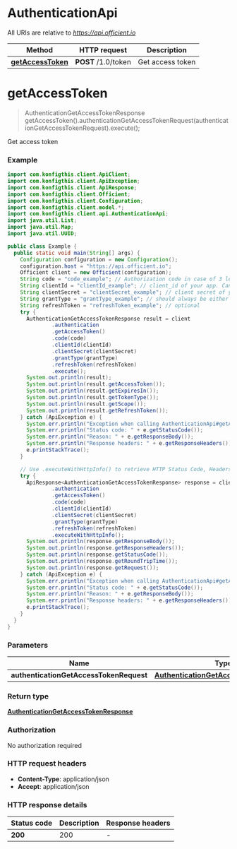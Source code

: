 # AuthenticationApi

All URIs are relative to *https://api.officient.io*

| Method | HTTP request | Description |
|------------- | ------------- | -------------|
| [**getAccessToken**](AuthenticationApi.md#getAccessToken) | **POST** /1.0/token | Get access token |


<a name="getAccessToken"></a>
# **getAccessToken**
> AuthenticationGetAccessTokenResponse getAccessToken().authenticationGetAccessTokenRequest(authenticationGetAccessTokenRequest).execute();

Get access token



### Example
```java
import com.konfigthis.client.ApiClient;
import com.konfigthis.client.ApiException;
import com.konfigthis.client.ApiResponse;
import com.konfigthis.client.Officient;
import com.konfigthis.client.Configuration;
import com.konfigthis.client.model.*;
import com.konfigthis.client.api.AuthenticationApi;
import java.util.List;
import java.util.Map;
import java.util.UUID;

public class Example {
  public static void main(String[] args) {
    Configuration configuration = new Configuration();
    configuration.host = "https://api.officient.io";
    Officient client = new Officient(configuration);
    String code = "code_example"; // Authorization code in case of 3 legged oauth flow
    String clientId = "clientId_example"; // client_id of your app. Can be found under 'my apps'
    String clientSecret = "clientSecret_example"; // client secret of your app. Can be found under 'my apps'
    String grantType = "grantType_example"; // should always be either authorization_code or refresh_token
    String refreshToken = "refreshToken_example"; // optional
    try {
      AuthenticationGetAccessTokenResponse result = client
              .authentication
              .getAccessToken()
              .code(code)
              .clientId(clientId)
              .clientSecret(clientSecret)
              .grantType(grantType)
              .refreshToken(refreshToken)
              .execute();
      System.out.println(result);
      System.out.println(result.getAccessToken());
      System.out.println(result.getExpiresIn());
      System.out.println(result.getTokenType());
      System.out.println(result.getScope());
      System.out.println(result.getRefreshToken());
    } catch (ApiException e) {
      System.err.println("Exception when calling AuthenticationApi#getAccessToken");
      System.err.println("Status code: " + e.getStatusCode());
      System.err.println("Reason: " + e.getResponseBody());
      System.err.println("Response headers: " + e.getResponseHeaders());
      e.printStackTrace();
    }

    // Use .executeWithHttpInfo() to retrieve HTTP Status Code, Headers and Request
    try {
      ApiResponse<AuthenticationGetAccessTokenResponse> response = client
              .authentication
              .getAccessToken()
              .code(code)
              .clientId(clientId)
              .clientSecret(clientSecret)
              .grantType(grantType)
              .refreshToken(refreshToken)
              .executeWithHttpInfo();
      System.out.println(response.getResponseBody());
      System.out.println(response.getResponseHeaders());
      System.out.println(response.getStatusCode());
      System.out.println(response.getRoundTripTime());
      System.out.println(response.getRequest());
    } catch (ApiException e) {
      System.err.println("Exception when calling AuthenticationApi#getAccessToken");
      System.err.println("Status code: " + e.getStatusCode());
      System.err.println("Reason: " + e.getResponseBody());
      System.err.println("Response headers: " + e.getResponseHeaders());
      e.printStackTrace();
    }
  }
}

```

### Parameters

| Name | Type | Description  | Notes |
|------------- | ------------- | ------------- | -------------|
| **authenticationGetAccessTokenRequest** | [**AuthenticationGetAccessTokenRequest**](AuthenticationGetAccessTokenRequest.md)|  | [optional] |

### Return type

[**AuthenticationGetAccessTokenResponse**](AuthenticationGetAccessTokenResponse.md)

### Authorization

No authorization required

### HTTP request headers

 - **Content-Type**: application/json
 - **Accept**: application/json

### HTTP response details
| Status code | Description | Response headers |
|-------------|-------------|------------------|
| **200** | 200 |  -  |

